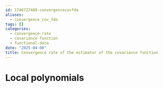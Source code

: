 ```yaml
---
id: 1746727489-convergencecovfda
aliases:
  - convergence_cov_fda
tags: []
categories:
  - convergence-rate
  - covariance-function
  - functional-data
date: "2025-04-08"
title: Convergence rate of the estimator of the covariance function
---
```


# Local polynomials 

